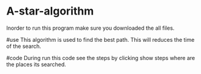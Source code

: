 # A-star-algorithm

  Inorder to run this program make sure you downloaded the all files.
  
#use
  This algorithm is used to find the best path.
  This will reduces the time of the search.
  
#code 
  During run this code see the steps by clicking show steps where are the places its searched.  
